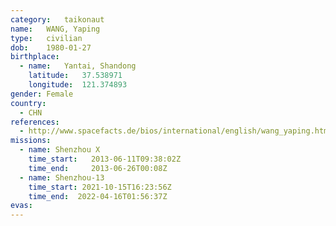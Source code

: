 ```yaml
---
category:	taikonaut
name:	WANG, Yaping
type:	civilian
dob:	1980-01-27
birthplace:
  - name:	Yantai, Shandong
    latitude:	37.538971
    longitude:	121.374893
gender:	Female
country:
  - CHN
references:
  - http://www.spacefacts.de/bios/international/english/wang_yaping.htm
missions:
  - name: Shenzhou X
    time_start:   2013-06-11T09:38:02Z
    time_end:     2013-06-26T00:08Z
  - name: Shenzhou-13
    time_start: 2021-10-15T16:23:56Z
    time_end:  2022-04-16T01:56:37Z
evas:
---
```

